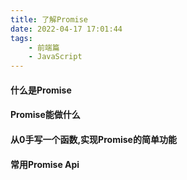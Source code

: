 ```yaml
---
title: 了解Promise
date: 2022-04-17 17:01:44
tags:
    - 前端篇
    - JavaScript
---
```


#### 什么是Promise



#### Promise能做什么



#### 从0手写一个函数,实现Promise的简单功能



#### 常用Promise Api
